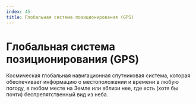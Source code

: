 ```yaml
---
index: 45
title: Глобальная система позиционирования (GPS)
---
```

# Глобальная система позиционирования (GPS)

Космическая глобальная навигационная спутниковая система, которая обеспечивает информацию о местоположении и времени в любую погоду, в любом месте на Земле или вблизи нее, где есть (хотя бы почти) беспрепятственный вид из неба.